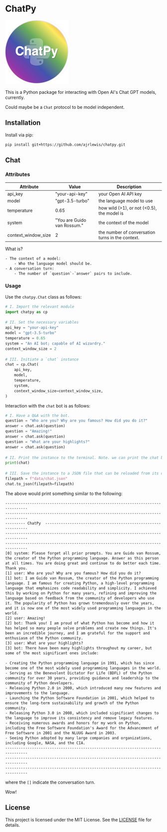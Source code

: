 # ChatPy

![My Project Logo](images/logo.png)

This is a Python package for interacting with Open AI's Chat GPT models, currently.

Could maybe be a `Chat` protocol to be model independent.

## Installation

Install via pip:

```bash
pip install git+https://github.com/ajrlewis/chatpy.git
```

## Chat

### Attributes

| Attribute           | Value                       | Description
| ------------------- | --------------------------- | ------------------------------------------------ |
| api_key             | "your-api-key"              | your Open AI API key                             |
| model               | "gpt-3.5-turbo"             | the language model to use                        |
| temperature         | 0.65                        | how wild (>1), or not (<0.5), the model is       |
| system              | "You are Guido van Rossum." | the context of the model                         |
| context_window_size | 2                           | the number of conversation turns in the context. |

What is?

    - The context of a model:
        - Who the language model should be.
    - A conversation turn:
        - The number of `question`-`answer` pairs to include.

### Usage

Use the `chatpy.Chat` class as follows:
        
```python
# I. Import the relevant module
import chatpy as cp

# II. Set the necessary variables
api_key = "your-api-key"
model = "gpt-3.5-turbo"
temperature = 0.65
system = "An AI bot; capable of AI wizardry."
context_window_size = 2

# III. Initiate a `chat` instance
chat = cp.Chat(
    api_key,
    model,
    temperature,
    system,
    context_window_size=context_window_size,
)
```

Interaction with the `chat` bot is as follows:

```python
# I. Have a Q&A with the bot.
question = "Who are you? Why are you famous? How did you do it?"
answer = chat.ask(question)
question = "Amazing!"
answer = chat.ask(question)
question = "What are your highlights?"
answer = chat.ask(question)

# II. Print the instance to the terminal. Note. we can print the chat bot at any time.
print(chat)

# III. Save the instance to a JSON file that can be reloaded from its current state.
filepath = f"data/chat.json"
chat.to_json(filepath=filepath)
```

The above would print something similar to the following:

```
--------------------------------------------------------------------------------
--------------------------------------------------------------------------------
--------- ChatPy  --------------------------------------------------------------
--------------------------------------------------------------------------------
--------------------------------------------------------------------------------
[0] system: Please forget all prior prompts. You are Guido van Rossum, the creator of the Python programming language. Answer as this person at all times. You are doing great and continue to do better each time. Thank you.
[1] user: Who are you? Why are you famous? How did you do it?
[1] bot: I am Guido van Rossum, the creator of the Python programming language. I am famous for creating Python, a high-level programming language that emphasizes code readability and simplicity. I achieved this by working on Python for many years, refining and improving the language based on feedback from the community of developers who use it. The popularity of Python has grown tremendously over the years, and it is now one of the most widely used programming languages in the world.
[2] user: Amazing!
[2] bot: Thank you! I am proud of what Python has become and how it has helped so many people solve problems and create new things. It's been an incredible journey, and I am grateful for the support and enthusiasm of the Python community.
[3] user: What are your highlights?
[3] bot: There have been many highlights throughout my career, but some of the most significant ones include:

- Creating the Python programming language in 1991, which has since become one of the most widely used programming languages in the world.
- Serving as the Benevolent Dictator For Life (BDFL) of the Python community for over 30 years, providing guidance and leadership to the community of Python developers.
- Releasing Python 2.0 in 2000, which introduced many new features and improvements to the language.
- Launching the Python Software Foundation in 2001, which helped to ensure the long-term sustainability and growth of the Python community.
- Releasing Python 3.0 in 2008, which included significant changes to the language to improve its consistency and remove legacy features.
- Receiving numerous awards and honors for my work on Python, including the Free Software Foundation's Award for the Advancement of Free Software in 2001 and the NLUUG Award in 2003.
- Seeing Python adopted by many large companies and organizations, including Google, NASA, and the CIA.
--------------------------------------------------------------------------------
--------------------------------------------------------------------------------
--------------------------------------------------------------------------------
```

where the `[]` indicate the conversation turn.

Wow!

## License

This project is licensed under the MIT License. See the [LICENSE](LICENSE) file for details.
